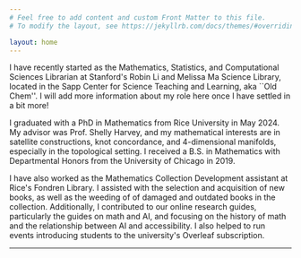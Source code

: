 ```yaml
---
# Feel free to add content and custom Front Matter to this file.
# To modify the layout, see https://jekyllrb.com/docs/themes/#overriding-theme-defaults

layout: home
---
```


I have recently started as the Mathematics, Statistics, and Computational Sciences Librarian at Stanford's Robin Li and Melissa Ma Science Library, located in the Sapp Center for Science Teaching and Learning, aka ``Old Chem''. I will add more information about my role here once I have settled in a bit more!

I graduated with a PhD in Mathematics from Rice University in May 2024. My advisor was Prof. Shelly Harvey, and my mathematical interests are in satellite constructions, knot concordance, and 4-dimensional manifolds, especially in the topological setting. I received a B.S. in Mathematics with Departmental Honors from the University of Chicago in 2019.

I have also worked as the Mathematics Collection Development assistant at Rice's Fondren Library. I assisted with the selection and acquisition of new books, as well as the weeding of of damaged and outdated books in the collection. Additionally, I contributed to our online research guides, particularly the guides on math and AI, and focusing on the history of math and the relationship between AI and accessibility. I also helped to run events introducing students to the university's Overleaf subscription.

---
